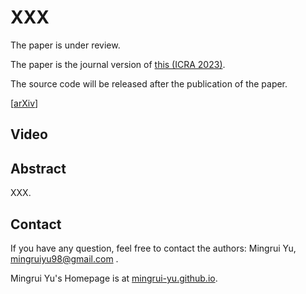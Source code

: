 # XXX

The paper is under review.

The paper is the journal version of [this (ICRA 2023)](https://mingrui-yu.github.io/DLO_planning/).

The source code will be released after the publication of the paper.

\[[arXiv](https://arxiv.org/abs/2310.09899)]

## Video

## Abstract

XXX.

## Contact

If you have any question, feel free to contact the authors: Mingrui Yu, <mingruiyu98@gmail.com> .

Mingrui Yu's Homepage is at [mingrui-yu.github.io](https://mingrui-yu.github.io).
